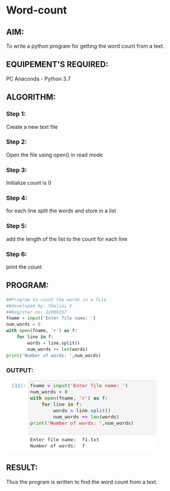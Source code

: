 # Word-count
## AIM:
To write a python program for getting the word count from a text.
## EQUIPEMENT'S REQUIRED: 
PC
Anaconda - Python 3.7
## ALGORITHM: 
### Step 1:
Create a new text file
### Step 2: 
Open the file using open() in read mode
### Step 3: 
Initialize count is 0
### Step 4:  
for each line split the words and store in a list
### Step 5: 
add the length of the list to the count for each line
### Step 6: 
print the count

## PROGRAM:
```py
##Program to count the words in a file
##developed by: Shalini V
##Register no: 22009257
fname = input('Enter file name: ')
num_words = 0
with open(fname, 'r') as f:
    for line in f:
        words = line.split()
        num_words += len(words)
print('Number of words: ',num_words)
```

### OUTPUT:
![out](/12.png)
## RESULT:
Thus the program is written to find the word count from a text.

